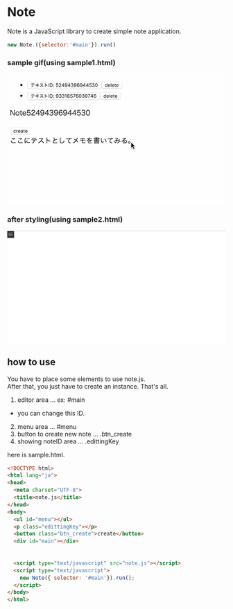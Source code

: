 # Note

Note is a JavaScript library to create simple note application.


```js
new Note.({selector:'#main'}).run()
```

### sample gif(using sample1.html)
![](/images/sample1.gif)


### after styling(using sample2.html)
![](/images/sample2.gif)

## how to use
You have to place some elements to use note.js.  
After that,  you just have to create an instance. That's all.

1. editor area    ... ex: #main
  - you can change this ID.
2. menu area    ...  #menu
3. button to create new note    ...  .btn_create
4. showing noteID area   ... .edittingKey

here is sample.html.

```html
<!DOCTYPE html>
<html lang="ja">
<head>
  <meta charset="UTF-8">
  <title>note.js</title>
</head>
<body>
  <ul id="menu"></ul>
  <p class="edittingKey"></p>
  <button class="btn_create">create</button>
  <div id="main"></div>


  <script type="text/javascript" src="note.js"></script>
  <script type="text/javascript">
    new Note({ selector: '#main'}).run();
  </script>
</body>
</html>

```
